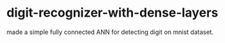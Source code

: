 # digit-recognizer-with-dense-layers
made a simple fully connected ANN for detecting digit on mnist dataset.
